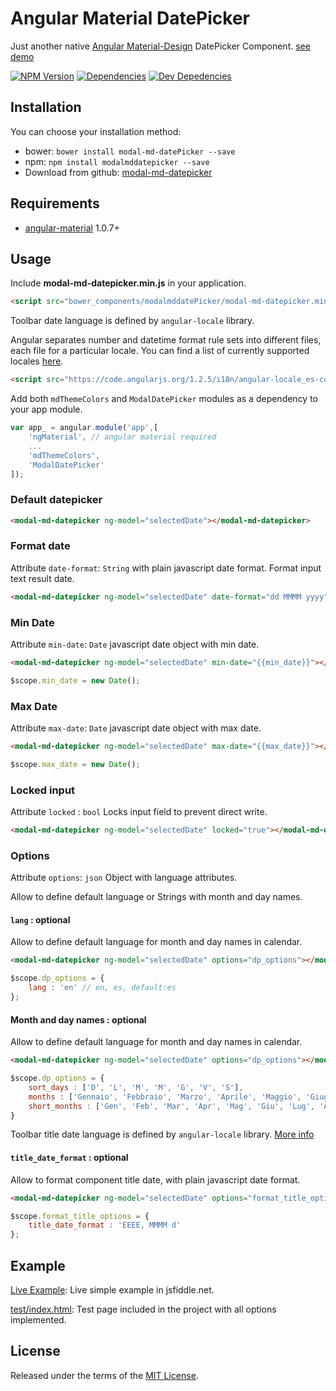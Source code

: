 # Angular Material DatePicker 


Just another native [Angular Material-Design](https://material.angularjs.org)  DatePicker Component. [see demo](https://jsfiddle.net/diegoguevara/7fatr9go/)

[![NPM Version][npm-image]][npm-url]
[![Dependencies][dependencies-image]][dependencies-url]
[![Dev Depedencies][dev-dependencies-image]][dev-dependencies-url]


[npm-image]: https://img.shields.io/npm/v/modalmddatepicker.svg?style=flat
[npm-url]: https://npmjs.org/package/modalmddatepicker

[dependencies-image]: https://img.shields.io/david/diegoguevara/ModalMDDatepicker.svg?style=flat
[dependencies-url]: https://david-dm.org/diegoguevara/ModalMDDatepicker

[dev-dependencies-image]: https://img.shields.io/david/dev/diegoguevara/ModalMDDatepicker.svg?style=flat
[dev-dependencies-url]: https://david-dm.org/diegoguevara/ModalMDDatepicker#info=devDependencies&view=table


## Installation

You can choose your installation method:

- bower: `bower install modal-md-datePicker --save`
- npm: `npm install modalmddatepicker --save`
- Download from github: [modal-md-datepicker](https://github.com/diegoguevara/ModalMDDatePicker/releases) 

## Requirements

- [angular-material](https://material.angularjs.org) 1.0.7+

## Usage

Include **modal-md-datepicker.min.js** in your application.

```html
<script src="bower_components/modalmddatePicker/modal-md-datepicker.min.js"></script>
```

Toolbar date language is defined by `angular-locale` library. 

Angular separates number and datetime format rule sets into different files, each file for a particular locale. You can find a list of currently supported locales [here](https://github.com/angular/angular.js/tree/master/src/ngLocale).

```html
<script src="https://code.angularjs.org/1.2.5/i18n/angular-locale_es-co.js"></script>
```

Add both `mdThemeColors` and `ModalDatePicker` modules as a dependency to your app module.

```js
var app_ = angular.module('app',[
    'ngMaterial', // angular material required 
    ...
    'mdThemeColors', 
    'ModalDatePicker'
]);
```

### Default datepicker

```html
<modal-md-datepicker ng-model="selectedDate"></modal-md-datepicker>
```


### Format date

Attribute `date-format`: `String` with plain javascript date format. Format input text result date.

```html
<modal-md-datepicker ng-model="selectedDate" date-format="dd MMMM yyyy"></modal-md-datepicker>
```


### Min Date

Attribute `min-date`: `Date` javascript date object with min date.

```html
<modal-md-datepicker ng-model="selectedDate" min-date="{{min_date}}"></modal-md-datepicker>
```

```js
$scope.min_date = new Date();
```

### Max Date

Attribute `max-date`: `Date` javascript date object with max date.

```html
<modal-md-datepicker ng-model="selectedDate" max-date="{{max_date}}"></modal-md-datepicker>
```
```js
$scope.max_date = new Date();
```

### Locked input

Attribute `locked` : `bool` Locks input field to prevent direct write.

```html
<modal-md-datepicker ng-model="selectedDate" locked="true"></modal-md-datepicker>
```

### Options

Attribute `options`: `json` Object with language attributes.

Allow to define default language or Strings with month and day names.

#### `lang` : optional
Allow to define default language for month and day names in calendar.


```html
<modal-md-datepicker ng-model="selectedDate" options="dp_options"></modal-md-datepicker>
```
```js
$scope.dp_options = {
    lang : 'en' // en, es, default:es
};
```

#### Month and day names : optional
Allow to define default language for month and day names in calendar.


```html
<modal-md-datepicker ng-model="selectedDate" options="dp_options"></modal-md-datepicker>
```
```js
$scope.dp_options = {
    sort_days : ['D', 'L', 'M', 'M', 'G', 'V', 'S'],
    months : ['Gennaio', 'Febbraio', 'Marzo', 'Aprile', 'Maggio', 'Giugno', 'Luglio', 'Agosto', 'Settembre', 'Ottobre', 'Novembre', 'Dicembre'],
    short_months : ['Gen', 'Feb', 'Mar', 'Apr', 'Mag', 'Giu', 'Lug', 'Ago', 'Set', 'Ott', 'Nov', 'Dic']
}
```

Toolbar title date language is defined by `angular-locale` library. [More info](https://docs.angularjs.org/guide/i18n)


#### `title_date_format` : optional

Allow to format component title date, with plain javascript date format.

```html
<modal-md-datepicker ng-model="selectedDate" options="format_title_options"></modal-md-datepicker>
```
```js
$scope.format_title_options = {
    title_date_format : 'EEEE, MMMM d'
};
```



## Example 

[Live Example](https://jsfiddle.net/diegoguevara/7fatr9go/): Live simple example in jsfiddle.net.

[test/index.html](https://github.com/diegoguevara/ModalMDDatePicker/blob/master/test/index.html): Test page included in the project with all options implemented.

## License

Released under the terms of the [MIT License](https://raw.githubusercontent.com/diegoguevara/ModalMDDatePicker/master/LICENSE).
